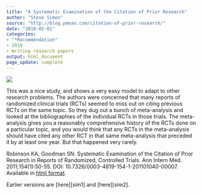 ```yaml
---
title: "A Systematic Examination of the Citation of Prior Research"
author: "Steve Simon"
source: "http://blog.pmean.com/citation-of-prior-research/"
date: "2019-02-01"
categories:
- "*Recommendation"
- 2019
- Writing research papers
output: html_document
page_update: complete
---
```


![](http://www.pmean.com/new-images/19/citation-of-prior-research01.png)

<div class="notes">

This was a nice study, and shows a very easy model to adapt to other research problems. The authors were concerned that many reports of randomized clinical trials (RCTs) seemed to miss out on citing previous RCTs on the same topic. So they dug out a bunch of meta-analysis and looked at the bibliographies of the individual RCTs in those trials. The meta-analysis gives you a reasonably comprehensive history of the RCTs done on a particular topic, and you would think that any RCTs in the meta-analysis should have cited any other RCT in that same meta-analysis that preceded it by at least one year. But that happened very rarely.

Robinson KA, Goodman SN. Systematic Examination of the Citation of Prior Research in Reports of Randomized, Controlled Trials. Ann Intern Med. 2011;154(1):50-55. DOI: 10.7326/0003-4819-154-1-201101040-00007. Available in [html format][rob1].

[rob1]: https://annals.org/aim/fullarticle/746687

</div>
Earlier versions are [here][sim1] and [here][sim2].
 
[sim1]: http://blog.pmean.com/citation-of-prior-research/
[sim2]: http://new.pmean.com/citation-of-prior-research/
 
